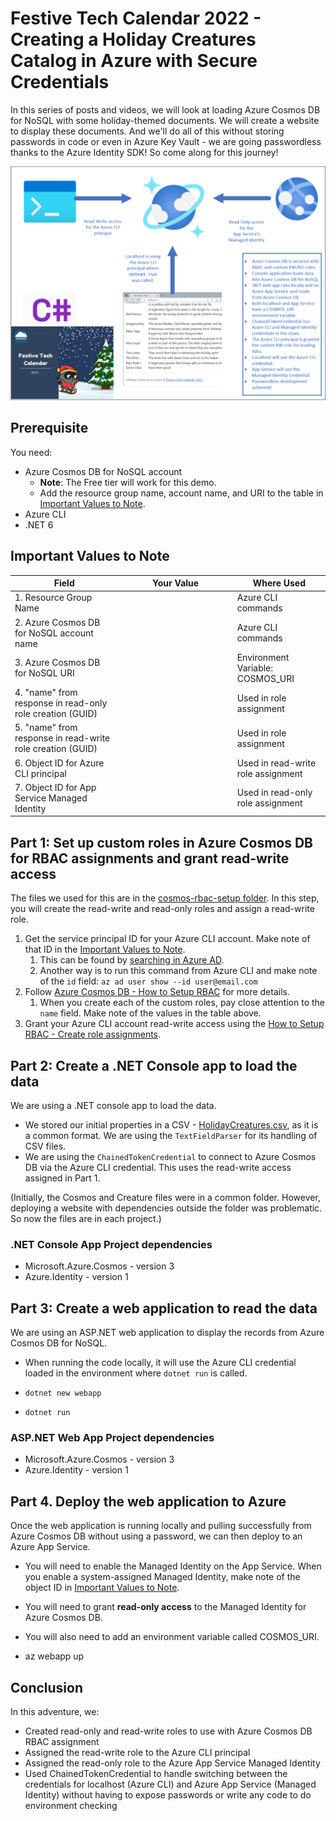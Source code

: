 # Festive Tech Calendar 2022 - Creating a Holiday Creatures Catalog in Azure with Secure Credentials

In this series of posts and videos, we will look at loading Azure Cosmos DB for NoSQL with some holiday-themed documents. We will create a website to display these documents. And we'll do all of this without storing passwords in code or even in Azure Key Vault - we are going passwordless thanks to the Azure Identity SDK!  So come along for this journey!

![Diagram of the layout accomplished in this series - a console application writes to Azure Cosmos DB with read-write access for an Azure CLI credential. An ASP.NET web application reads the data from Azure Cosmos DB. It uses the Azure CLI credentials when running locally. When in Azure App Service, it uses the Managed Identity credential, which has read-only access to the database. The C# logo and Festive Tech Calendar 2022 logo are included.](architecture.png)

## Prerequisite

You need:

- Azure Cosmos DB for NoSQL account
  - **Note**: The Free tier will work for this demo.
  - Add the resource group name, account name, and URI to the table in [Important Values to Note](#important-values-to-note).
- Azure CLI
- .NET 6

## Important Values to Note

| Field | Your Value | Where Used |
|----|----|----|
|1.  Resource Group Name |&nbsp;&nbsp;&nbsp;&nbsp;&nbsp;&nbsp;&nbsp;&nbsp;&nbsp;&nbsp;&nbsp;&nbsp;&nbsp;&nbsp;&nbsp;&nbsp;&nbsp;&nbsp;&nbsp;&nbsp;&nbsp;&nbsp;&nbsp;&nbsp;&nbsp;&nbsp;&nbsp;&nbsp;&nbsp;&nbsp;&nbsp;&nbsp;&nbsp;&nbsp;&nbsp;&nbsp;&nbsp;&nbsp;&nbsp;&nbsp;&nbsp;&nbsp;&nbsp;&nbsp;&nbsp; | Azure CLI commands|
|2.  Azure Cosmos DB for NoSQL account name |&nbsp;&nbsp;&nbsp;&nbsp;&nbsp;&nbsp;&nbsp;&nbsp;&nbsp;&nbsp;&nbsp;&nbsp;&nbsp;&nbsp;&nbsp;&nbsp;&nbsp;&nbsp;&nbsp;&nbsp;&nbsp;&nbsp;&nbsp;&nbsp;&nbsp;&nbsp;&nbsp;&nbsp;&nbsp;&nbsp;&nbsp;&nbsp;&nbsp;&nbsp;&nbsp;&nbsp;&nbsp;&nbsp;&nbsp;&nbsp;&nbsp;&nbsp;&nbsp;&nbsp;&nbsp; | Azure CLI commands|
|3.  Azure Cosmos DB for NoSQL URI |&nbsp;&nbsp;&nbsp;&nbsp;&nbsp;&nbsp;&nbsp;&nbsp;&nbsp;&nbsp;&nbsp;&nbsp;&nbsp;&nbsp;&nbsp;&nbsp;&nbsp;&nbsp;&nbsp;&nbsp;&nbsp;&nbsp;&nbsp;&nbsp;&nbsp;&nbsp;&nbsp;&nbsp;&nbsp;&nbsp;&nbsp;&nbsp;&nbsp;&nbsp;&nbsp;&nbsp;&nbsp;&nbsp;&nbsp;&nbsp;&nbsp;&nbsp;&nbsp;&nbsp;&nbsp; | Environment Variable: COSMOS_URI|
| 4. "name" from response in read-only role creation (GUID) |   | Used in role assignment |
| 5. "name" from response in read-write role creation (GUID) |   | Used in role assignment |
| 6. Object ID for Azure CLI principal |   | Used in read-write role assignment |
| 7. Object ID for App Service Managed Identity | | Used in read-only role assignment |

## Part 1: Set up custom roles in Azure Cosmos DB for RBAC assignments and grant read-write access

The files we used for this are in the [cosmos-rbac-setup folder](./cosmos-rbac-setup/). In this step, you will create the read-write and read-only roles and assign a read-write role.

1. Get the service principal ID for your Azure CLI account. Make note of that ID in the [Important Values to Note](#important-values-to-note).
    1. This can be found by [searching in Azure AD](https://learn.microsoft.com/en-us/azure/marketplace/find-tenant-object-id#find-user-object-id).
    1. Another way is to run this command from Azure CLI and make note of the `id` field: `az ad user show --id user@email.com`
2. Follow [Azure Cosmos DB - How to Setup RBAC](https://learn.microsoft.com/en-us/azure/cosmos-db/how-to-setup-rbac) for more details.
    1. When you create each of the custom roles, pay close attention to the `name` field. Make note of the values in the table above.
3. Grant your Azure CLI account read-write access using the [How to Setup RBAC - Create role assignments](https://learn.microsoft.com/en-us/azure/cosmos-db/how-to-setup-rbac#role-assignments).

## Part 2: Create a .NET Console app to load the data

We are using a .NET console app to load the data.

- We stored our initial properties in a CSV - [HolidayCreatures.csv](./load-data/HolidayCreatures.csv), as it is a common format. We are using the `TextFieldParser` for its handling of CSV files.
- We are using the `ChainedTokenCredential` to connect to Azure Cosmos DB via the Azure CLI credential. This uses the read-write access assigned in Part 1.

(Initially, the Cosmos and Creature files were in a common folder. However, deploying a website with dependencies outside the folder was problematic. So now the files are in each project.)

### .NET Console App Project dependencies

- Microsoft.Azure.Cosmos - version 3
- Azure.Identity - version 1

## Part 3: Create a web application to read the data

We are using an ASP.NET web application to display the records from Azure Cosmos DB for NoSQL.

- When running the code locally, it will use the Azure CLI credential loaded in the environment where `dotnet run` is called.

- `dotnet new webapp`
- `dotnet run`

### ASP.NET Web App Project dependencies

* Microsoft.Azure.Cosmos - version 3
* Azure.Identity - version 1

## Part 4. Deploy the web application to Azure

Once the web application is running locally and pulling successfully from Azure Cosmos DB without using a password, we can then deploy to an Azure App Service.

- You will need to enable the Managed Identity on the App Service. When you enable a system-assigned Managed Identity, make note of the object ID in [Important Values to Note](#important-values-to-note).
- You will need to grant **read-only access** to the Managed Identity for Azure Cosmos DB.
- You will also need to add an environment variable called COSMOS_URI.

- az webapp up

## Conclusion

In this adventure, we:

- Created read-only and read-write roles to use with Azure Cosmos DB RBAC assignment
- Assigned the read-write role to the Azure CLI principal
- Assigned the read-only role to the Azure App Service Managed Identity
- Used ChainedTokenCredential to handle switching between the credentials for localhost (Azure CLI) and Azure App Service (Managed Identity) without having to expose passwords or write any code to do environment checking 